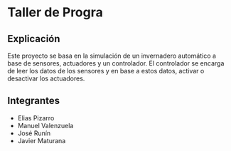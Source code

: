 # Taller de Progra

## Explicación

Este proyecto se basa en la simulación de un invernadero automático a base de sensores, actuadores y un controlador. El controlador se encarga de leer los datos de los sensores y en base a estos datos, activar o desactivar los actuadores.

## Integrantes

- Elias Pizarro
- Manuel Valenzuela
- José Runín
- Javier Maturana

